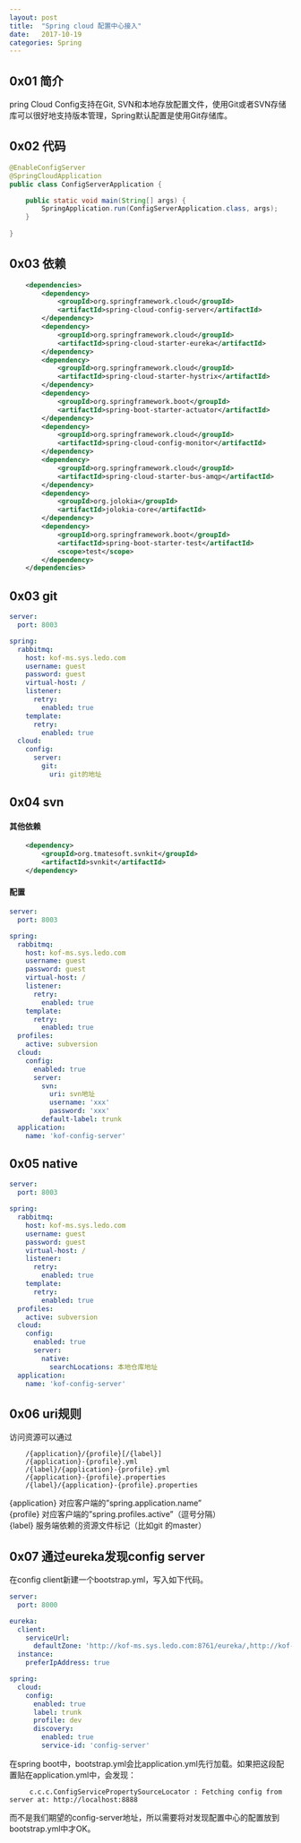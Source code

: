 ```yaml
---
layout: post
title:  "Spring cloud 配置中心接入"
date:   2017-10-19
categories: Spring
---
```


## 0x01 简介
pring Cloud Config支持在Git, SVN和本地存放配置文件，使用Git或者SVN存储库可以很好地支持版本管理，Spring默认配置是使用Git存储库。


## 0x02 代码
```java
@EnableConfigServer
@SpringCloudApplication
public class ConfigServerApplication {

    public static void main(String[] args) {
        SpringApplication.run(ConfigServerApplication.class, args);
    }
    
}
```

## 0x03 依赖
```xml
	<dependencies>
		<dependency>
			<groupId>org.springframework.cloud</groupId>
			<artifactId>spring-cloud-config-server</artifactId>
		</dependency>
		<dependency>
			<groupId>org.springframework.cloud</groupId>
			<artifactId>spring-cloud-starter-eureka</artifactId>
		</dependency>
		<dependency>
			<groupId>org.springframework.cloud</groupId>
			<artifactId>spring-cloud-starter-hystrix</artifactId>
		</dependency>
		<dependency>
			<groupId>org.springframework.boot</groupId>
			<artifactId>spring-boot-starter-actuator</artifactId>
		</dependency>
		<dependency>
			<groupId>org.springframework.cloud</groupId>
			<artifactId>spring-cloud-config-monitor</artifactId>
		</dependency>
		<dependency>
			<groupId>org.springframework.cloud</groupId>
			<artifactId>spring-cloud-starter-bus-amqp</artifactId>
		</dependency>
		<dependency>
			<groupId>org.jolokia</groupId>
			<artifactId>jolokia-core</artifactId>
		</dependency>
		<dependency>
			<groupId>org.springframework.boot</groupId>
			<artifactId>spring-boot-starter-test</artifactId>
			<scope>test</scope>
		</dependency>
	</dependencies>

```

## 0x03 git
```yml
server:
  port: 8003

spring:
  rabbitmq:
    host: kof-ms.sys.ledo.com
    username: guest
    password: guest
    virtual-host: /
    listener:
      retry:
        enabled: true
    template:
      retry:
        enabled: true
  cloud:
    config:
      server:
        git:
          uri: git的地址 
```				
## 0x04 svn

#### 其他依赖
```xml
	<dependency>
		<groupId>org.tmatesoft.svnkit</groupId>
		<artifactId>svnkit</artifactId>
	</dependency>
```

#### 配置
```yml
server:
  port: 8003

spring:
  rabbitmq:
    host: kof-ms.sys.ledo.com
    username: guest
    password: guest
    virtual-host: /
    listener:
      retry:
        enabled: true
    template:
      retry:
        enabled: true
  profiles:
    active: subversion
  cloud:
    config:
      enabled: true
      server:
        svn:
          uri: svn地址
          username: 'xxx'
          password: 'xxx'
        default-label: trunk
  application:
    name: 'kof-config-server'
```

## 0x05 native

```yml
server:
  port: 8003

spring:
  rabbitmq:
    host: kof-ms.sys.ledo.com
    username: guest
    password: guest
    virtual-host: /
    listener:
      retry:
        enabled: true
    template:
      retry:
        enabled: true
  profiles:
    active: subversion
  cloud:
    config:
      enabled: true
      server:
        native:
          searchLocations: 本地仓库地址
  application:
    name: 'kof-config-server'
```

## 0x06 uri规则
访问资源可以通过

		/{application}/{profile}[/{label}]
		/{application}-{profile}.yml
		/{label}/{application}-{profile}.yml
		/{application}-{profile}.properties
		/{label}/{application}-{profile}.properties

{application} 对应客户端的”spring.application.name”<br>
{profile} 对应客户端的”spring.profiles.active”（逗号分隔）<br>
{label} 服务端依赖的资源文件标记（比如git 的master）<br>

## 0x07 通过eureka发现config server
在config client新建一个bootstrap.yml，写入如下代码。
```yml
server:
  port: 8000

eureka:
  client:
    serviceUrl:
      defaultZone: 'http://kof-ms.sys.ledo.com:8761/eureka/,http://kof-ms.sys.ledo.com:8762/eureka/' 
  instance:
    preferIpAddress: true

spring:
  cloud:
    config:
      enabled: true
      label: trunk
      profile: dev
      discovery:
        enabled: true
        service-id: 'config-server'
```
在spring boot中，bootstrap.yml会比application.yml先行加载。如果把这段配置贴在application.yml中，会发现：

		 c.c.c.ConfigServicePropertySourceLocator : Fetching config from server at: http://localhost:8888
		 
而不是我们期望的config-server地址，所以需要将对发现配置中心的配置放到bootstrap.yml中才OK。